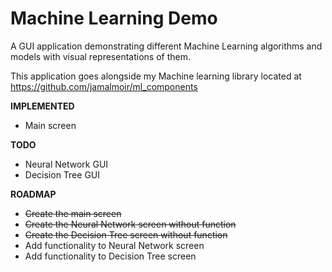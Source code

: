 # Machine Learning Demo #

A GUI application demonstrating different Machine Learning algorithms and models with visual representations of them.

This application goes alongside my Machine learning library located at https://github.com/jamalmoir/ml_components

**IMPLEMENTED**
- Main screen

**TODO**
- Neural Network GUI
- Decision Tree GUI

**ROADMAP**
- ~~Create the main screen~~
- ~~Create the Neural Network screen without function~~
- ~~Create the Decision Tree screen without function~~
- Add functionality to Neural Network screen
- Add functionality to Decision Tree screen

